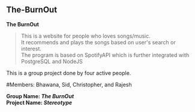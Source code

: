 ## The-BurnOut
**The BurnOut**
> This is a website for people who loves songs/music.<br>
> It recommends and plays the songs based on user's search or interest.<br>
> The program is based on SpotifyAPI which is further integrated with PostgreSQL and NodeJS<br>

This is a group project done by four active people.


#Members: Bhawana, Sid, Christopher, and Rajesh

**Group Name: _The BurnOut_<br>
Project Name: _Stereotype_**<br>



